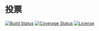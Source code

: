 # 投票

[![Build Status](https://img.shields.io/travis/miaoxing/vote/master.svg?style=flat-square)](https://travis-ci.org/miaoxing/vote)
[![Coverage Status](https://img.shields.io/coveralls/miaoxing/vote.svg?style=flat-square)](https://coveralls.io/r/miaoxing/vote?branch=master)
[![License](http://img.shields.io/badge/license-MIT-brightgreen.svg?style=flat-square)](http://www.opensource.org/licenses/MIT)
